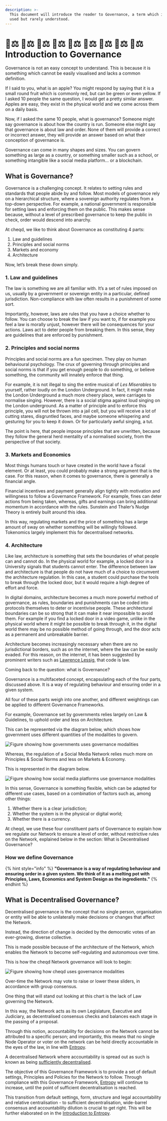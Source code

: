 ```yaml
---
description: >-
  This document will introduce the reader to Governance, a term which is widely
  used but rarely understood.
---
```


# 🧑⚖ 🧑⚖ 🧑⚖ 🧑⚖ 🧑⚖ 🧑⚖ 🧑⚖ 🧑⚖ 🧑⚖ Introduction to Governance

Governance is not an easy concept to understand. This is because it is something which cannot be easily visualised and lacks a common definition.

If I said to you, what is an apple? You might respond by saying that it is a small round fruit which is commonly red, but can be green or even yellow. If I asked 10 people the same question, I would get a pretty similar answer. Apples are easy, they exist in the physical world and we come across them on a daily basis.

Now, if I asked the same 10 people, what is governance? Someone might say governance is about how the country is run. Someone else might say that governance is about law and order. None of them will provide a correct or incorrect answer, they will provide an answer based on what their conception of governance is.

Governance can come in many shapes and sizes. You can govern something as large as a country, or something smaller such as a school, or something intangible like a social media platform… or a blockchain.

## What is Governance?

Governance is a challenging concept. It relates to setting rules and standards that people abide by and follow. Most models of governance rely on a hierarchical structure, where a sovereign authority regulates from a top-down perspective. For example, a national government is responsible for setting laws and enforcing them on the public. This makes sense because, without a level of prescribed governance to keep the public in check, order would descend into anarchy.

At cheqd, we like to think about Governance as constituting 4 parts:

1. Law and guidelines
2. Principles and social norms
3. Markets and economy
4. Architecture

Now, let’s break these down simply.

### **1. Law and guidelines**

The law is something we are all familiar with. It’s a set of rules imposed on us, usually by a government or sovereign entity in a particular, defined jurisdiction. Non-compliance with law often results in a punishment of some sort.

Importantly, however, laws are rules that you have a choice whether to follow. You can choose to break the law if you want to, if for example you feel a law is morally unjust, however there will be consequences for your actions. Laws act to deter people from breaking them. In this sense, they are guidelines that are enforced by punishment.

### **2. Principles and social norms**

Principles and social norms are a fun specimen. They play on human behavioural psychology. The crux of governing through principles and social norms is that if you get enough people to do something, or believe something, the community will innately enforce that thing.

For example, it is not illegal to sing the entire musical of _Les Miserables_ to yourself, rather loudly on the London Underground. In fact, it might make the London Underground a much more cheery place, were carriages to normalise singing. However, there is a social stigma against loud singing on the London underground. As a matter of principle and to enforce this principle, you will not be thrown into a jail cell, but you will receive a lot of cutting stares, disgruntled faces, and maybe someone whispering and gesturing for you to keep it down. Or for particularly awful singing, a tut.

The point is here, that people impose principles that are unwritten, because they follow the general herd mentality of a normalised society, from the perspective of that society.

### 3. Markets and Economics

Most things humans touch or have created in the world have a fiscal element. Or at least, you could probably make a strong argument that is the case. For this reason, when it comes to governance, there is generally a financial angle.

Financial incentives and payment generally align tightly with motivation and willingness to follow a Governance Framework. For example, fines can deter actions from being taken, whereas, gifts and earnings can bring additional momentum in accordance with the rules. Sunstein and Thaler’s Nudge Theory is entirely built around this idea.

In this way, regulating markets and the price of something has a large amount of sway on whether something will be willingly followed. Tokenomics largely implement this for decentralised networks.

### 4. Architecture

Like law, architecture is something that sets the boundaries of what people can and cannot do. In the physical world for example, a locked door in a University signals that students cannot enter. The difference between law and architecture is that people do not have much of a choice to circumvent the architecture regulation. In this case, a student could purchase the tools to break through the locked door, but it would require a high degree of effort and force.

In digital domains, architecture becomes a much more powerful method of governance, as rules, boundaries and punishments can be coded into protocols themselves to deter or incentivise people. These architectural boundaries can be so strong that it can make it near impossible to avoid them. For example if you find a locked door in a video game, unlike in the physical world where it might be possible to break through it, in the digital world there may be no possible method of going through, and the door acts as a permanent and unbreakable barrier.

Architecture becomes increasingly necessary when there are no jurisdictional borders, such as on the internet, where the law can be easily evaded. For this reason, on the internet, it has been suggested by prominent writers such as [Lawrence Lessig](https://tigerprints.clemson.edu/cgi/viewcontent.cgi?article=1183\&context=cheer), that code is law.

Coming back to the question: what is Governance?

Governance is a multifaceted concept, encapsulating each of the four parts, discussed above. It is a way of regulating behaviour and ensuring order in a given system.

All four of these parts weigh into one another, and different weightings can be applied to different Governance Frameworks.

For example, Governance set by governments relies largely on Law & Guidelines, to uphold order and less on Architecture.

This can be represented via the diagram below, which shows how government uses different quantities of the modalities to govern.

![Figure showing how governments uses governance modalities](<../../.gitbook/assets/cheqd governance sliders government.png>)

Whereas, the regulation of a Social Media Network relies much more on Principles & Social Norms and less on Markets & Economy.

This is represented in the diagram below.

![Figure showing how social media platforms use governance modalities](<../../.gitbook/assets/cheqd governance sliders social media.png>)

In this sense, Governance is something flexible, which can be adapted for different use cases, based on a combination of factors such as, among other things:

1. Whether there is a clear jurisdiction;
2. Whether the system is in the physical or digital world;
3. Whether there is a currency.

At cheqd, we use these four constituent parts of Governance to explain how we regulate our Network to ensure a level of order, without restrictive rules on the Network, explained below in the section: What is Decentralised Governance?

### How we define Governance

{% hint style="info" %}
**"Governance is a way of regulating behaviour and ensuring order in a given system. We think of it as a melting pot with Principles, Laws, Economics and System Design as the ingredients."**
{% endhint %}

## What is Decentralised Governance?

Decentralised governance is the concept that no single person, organisation or entity will be able to unilaterally make decisions or changes that affect the Network.

Instead, the direction of change is decided by the democratic votes of an ever-growing, diverse collective.

This is made possible because of the architecture of the Network, which enables the Network to become self-regulating and autonomous over time.

This is how the cheqd Network governance will look to begin:

![Figure showing how cheqd uses governance modalities](<../../.gitbook/assets/cheqd governance using sliders.PNG>)

Over-time the Network may vote to raise or lower these sliders, in accordance with group consensus.

One thing that will stand out looking at this chart is the lack of Law governing the Network.

In this way, the Network acts as its own Legislature, Executive and Judiciary, as decentralised consensus checks and balances each stage in the passing of a proposal.

Through this notion, accountability for decisions on the Network cannot be attributed to a specific person; and importantly, this means that no single Node Operator or voter on the network can be held directly accountable in the eyes of the law, in line with [Entropy](https://docs.cheqd.io/governance/getting-started/introduction-to-entropy).

A decentralised Network where accountability is spread out as such is known as being [sufficiently decentralised](introduction-to-entropy.md#76d0).

The objective of this Governance Framework is to provide a set of default settings, Principles and Policies for the Network to follow. Through compliance with this Governance Framework, [Entropy](introduction-to-entropy.md#fd67) will continue to increase, until the point of sufficient decentralisation is reached.

This transition from default settings, form, structure and legal accountability and relative centralisation - to sufficient decentralisation, wide-barrel consensus and accountability dilution is crucial to get right. This will be further elaborated on in the [Introduction to Entropy](introduction-to-entropy.md).
